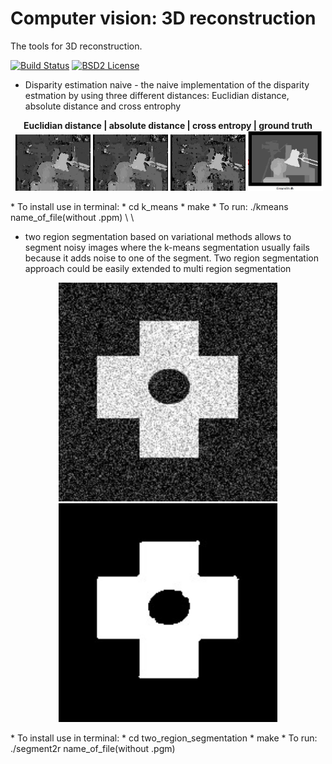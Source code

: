 Computer vision: 3D reconstruction
====================================================

The tools for 3D reconstruction.

[![Build Status](https://travis-ci.org/Dtananaev/cv_3Dreconstruction.svg?branch=master)](https://travis-ci.org/Dtananaev/cv_3Dreconstruction)
[![BSD2 License](http://img.shields.io/badge/license-BSD2-brightgreen.svg)](https://github.com/Dtananaev/cv_3Dreconstruction/blob/master/LICENSE.md) 

* Disparity estimation naive - the naive implementation of the disparity estmation by using three different distances: Euclidian distance, absolute distance and cross entrophy
<p align="center">
  <b>  Euclidian distance   |   absolute distance   |    cross entropy   |    ground truth </b><br>
  <img src="https://github.com/Dtananaev/cv_3Dreconstruction/blob/master/Disparity_naive/pictures/Euclidiandist.jpg" width="120"/>
  <img src="https://github.com/Dtananaev/cv_3Dreconstruction/blob/master/Disparity_naive/pictures/absolutedist.jpg" width="120"/>
   <img src="https://github.com/Dtananaev/cv_3Dreconstruction/blob/master/Disparity_naive/pictures/entrophyresult.jpg" width="120"/>
   <img src="https://github.com/Dtananaev/cv_3Dreconstruction/blob/master/Disparity_naive/pictures/dispGT.JPG" width="120"/>   
</p>
     * To install use in terminal: 
         * cd k_means
         * make
     * To run: ./kmeans name_of_file(without .ppm) \<number of clusters\> \<number of iteration\>
     
     

* two region segmentation based on variational methods allows to segment noisy images where the k-means segmentation usually fails because it adds noise to one of the segment. Two region segmentation approach could be easily extended to multi region segmentation
<p align="center">
  <img src="https://github.com/Dtananaev/cv_segmentation/blob/master/pictures/withWholeEasier.jpeg" width="350"/>
  <img src="https://github.com/Dtananaev/cv_segmentation/blob/master/pictures/withWholeEasier_2r.jpeg" width="350"/>
</p>
     * To install use in terminal: 
         * cd two_region_segmentation
         * make
     * To run: ./segment2r name_of_file(without .pgm)
